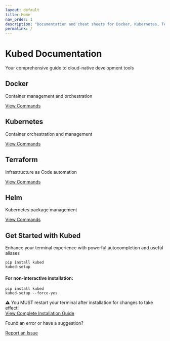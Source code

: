 ```yaml
---
layout: default
title: Home
nav_order: 1
description: "Documentation and cheat sheets for Docker, Kubernetes, Terraform, and Helm"
permalink: /
---
```


<div class="hero bg-gradient-to-r from-blue-600 to-indigo-800 text-white py-16 px-4 rounded-lg shadow-xl mb-12">
  <h1 class="text-4xl md:text-5xl font-bold mb-4">Kubed <span class="text-blue-200">Documentation</span></h1>
  <p class="text-xl opacity-90 max-w-2xl">Your comprehensive guide to cloud-native development tools</p>
</div>

<div class="grid grid-cols-1 md:grid-cols-2 lg:grid-cols-4 gap-6 mb-12">
  <div class="feature-card bg-white rounded-lg shadow-md hover:shadow-lg transition-shadow duration-300 p-6 border-t-4 border-blue-500">
    <div class="feature-icon text-blue-500 text-4xl mb-4">
      <i class="fab fa-docker"></i>
    </div>
    <h2 class="text-2xl font-bold mb-2">Docker</h2>
    <p class="text-gray-600 mb-4">Container management and orchestration</p>
    <a href="/docker" class="inline-block bg-blue-500 hover:bg-blue-600 text-white py-2 px-4 rounded transition-colors duration-300">View Commands</a>
  </div>

  <div class="feature-card bg-white rounded-lg shadow-md hover:shadow-lg transition-shadow duration-300 p-6 border-t-4 border-indigo-500">
    <div class="feature-icon text-indigo-500 text-4xl mb-4">
      <i class="fas fa-dharmachakra"></i>
    </div>
    <h2 class="text-2xl font-bold mb-2">Kubernetes</h2>
    <p class="text-gray-600 mb-4">Container orchestration and management</p>
    <a href="/kubernetes" class="inline-block bg-indigo-500 hover:bg-indigo-600 text-white py-2 px-4 rounded transition-colors duration-300">View Commands</a>
  </div>

  <div class="feature-card bg-white rounded-lg shadow-md hover:shadow-lg transition-shadow duration-300 p-6 border-t-4 border-purple-500">
    <div class="feature-icon text-purple-500 text-4xl mb-4">
      <i class="fas fa-cube"></i>
    </div>
    <h2 class="text-2xl font-bold mb-2">Terraform</h2>
    <p class="text-gray-600 mb-4">Infrastructure as Code automation</p>
    <a href="/terraform" class="inline-block bg-purple-500 hover:bg-purple-600 text-white py-2 px-4 rounded transition-colors duration-300">View Commands</a>
  </div>

  <div class="feature-card bg-white rounded-lg shadow-md hover:shadow-lg transition-shadow duration-300 p-6 border-t-4 border-teal-500">
    <div class="feature-icon text-teal-500 text-4xl mb-4">
      <i class="fas fa-chart-pie"></i>
    </div>
    <h2 class="text-2xl font-bold mb-2">Helm</h2>
    <p class="text-gray-600 mb-4">Kubernetes package management</p>
    <a href="/helm" class="inline-block bg-teal-500 hover:bg-teal-600 text-white py-2 px-4 rounded transition-colors duration-300">View Commands</a>
  </div>
</div>

<div class="cta bg-gray-100 rounded-lg p-8 mb-12">
  <h2 class="text-3xl font-bold mb-4">Get Started with Kubed</h2>
  <p class="text-xl text-gray-700 mb-6">Enhance your terminal experience with powerful autocompletion and useful aliases</p>
  <div class="code-block bg-gray-900 rounded-lg p-4 mb-4">
    <pre class="text-green-400"><code class="language-bash">pip install kubed
kubed-setup</code></pre>
  </div>
  <div class="code-block bg-gray-900 rounded-lg p-4 mb-4">
    <h4 class="text-white mb-2">For non-interactive installation:</h4>
    <pre class="text-green-400"><code class="language-bash">pip install kubed
kubed-setup --force-yes</code></pre>
  </div>
  <div class="warning bg-yellow-100 border-l-4 border-yellow-500 p-4 text-yellow-700 mb-6">
    <span class="warning-icon text-2xl">⚠️</span> You MUST restart your terminal after installation for changes to take effect!
  </div>
  <div class="learn-more">
    <a href="/installation" class="inline-block bg-blue-600 hover:bg-blue-700 text-white py-3 px-6 rounded-lg shadow-md hover:shadow-lg transition duration-300 font-medium">
      <i class="fas fa-book mr-2"></i> View Complete Installation Guide
    </a>
  </div>
</div>

<div class="footer-cta text-center py-8">
  <p class="text-gray-600 mb-4">Found an error or have a suggestion?</p>
  <a href="https://github.com/dalefrieswthat/kubed/issues" class="inline-block bg-gray-800 hover:bg-gray-900 text-white py-2 px-4 rounded-lg transition duration-300">
    <i class="fas fa-bug mr-2"></i> Report an Issue
  </a>
</div> 